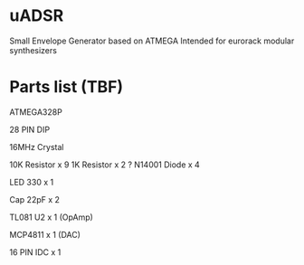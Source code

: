 # uADSR
Small Envelope Generator based on ATMEGA
Intended for eurorack modular synthesizers

# Parts list (TBF)

ATMEGA328P

28 PIN DIP

16MHz Crystal

10K Resistor x 9
1K Resistor x 2
? N14001 Diode x 4

LED 330 x 1

Cap 22pF x 2

TL081 U2 x 1 (OpAmp)

MCP4811 x 1 (DAC)

16 PIN IDC x 1
